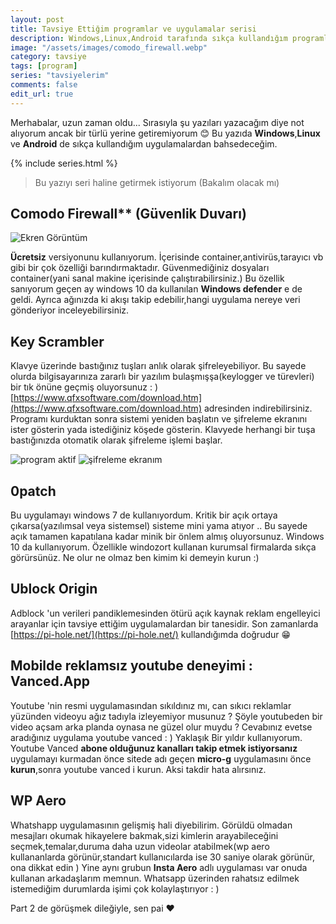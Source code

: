 ```yaml
---
layout: post
title: Tavsiye Ettiğim programlar ve uygulamalar serisi
description: Windows,Linux,Android tarafında sıkça kullandığım programlar serisi v1
image: "/assets/images/comodo_firewall.webp"
category: tavsiye
tags: [program]
series: "tavsiyelerim"
comments: false
edit_url: true
---
```


Merhabalar, uzun zaman oldu... Sırasıyla şu yazıları yazacağım diye not alıyorum ancak bir türlü yerine getiremiyorum 😊 Bu yazıda **Windows**,**Linux** ve **Android** de sıkça kullandığım uygulamalardan bahsedeceğim.

<!-- excerpt separator -->

{% include series.html %}

> Bu yazıyı seri haline getirmek istiyorum (Bakalım olacak mı)

## Comodo Firewall\*\* (Güvenlik Duvarı)

![Ekren Görüntüm](/assets/images/comodo_firewall.webp)

**Ücretsiz** versiyonunu kullanıyorum. İçerisinde container,antivirüs,tarayıcı vb gibi bir çok özelliği barındırmaktadır. Güvenmediğiniz dosyaları container(yani sanal makine içerisinde çalıştırabilirsiniz.) Bu özellik sanıyorum geçen ay windows 10 da kullanılan **Windows defender** e de geldi. Ayrıca ağınızda ki akışı takip edebilir,hangi uygulama nereye veri gönderiyor inceleyebilirsiniz.

## Key Scrambler

Klavye üzerinde bastığınız tuşları anlık olarak şifreleyebiliyor. Bu sayede olurda bilgisayarınıza zararlı bir yazılım bulaşmışşa(keylogger ve türevleri) bir tık önüne geçmiş oluyorsunuz : ) [https://www.qfxsoftware.com/download.htm](https://www.qfxsoftware.com/download.htm) adresinden indirebilirsiniz. Programı kurduktan sonra sistemi yeniden başlatın ve şifreleme ekranını ister gösterin yada istediğiniz köşede gösterin. Klavyede herhangi bir tuşa bastığınızda otomatik olarak şifreleme işlemi başlar.

![program aktif](/assets/images/keyscrambler.webp)
![şifreleme ekranım](/assets/images/keyscrambler2.webp)

## **0patch**

Bu uygulamayı windows 7 de kullanıyordum. Kritik bir açık ortaya çıkarsa(yazılımsal veya sistemsel) sisteme mini yama atıyor .. Bu sayede açık tamamen kapatılana kadar minik bir önlem almış oluyorsunuz. Windows 10 da kullanıyorum. Özellikle windozort kullanan kurumsal firmalarda sıkça görürsünüz. Ne olur ne olmaz ben kimim ki demeyin kurun :)

## **Ublock Origin**

Adblock 'un verileri pandiklemesinden ötürü açık kaynak reklam engelleyici arayanlar için tavsiye ettiğim uygulamalardan bir tanesidir. Son zamanlarda [https://pi-hole.net/](https://pi-hole.net/) kullandığımda doğrudur 😁

## **Mobilde reklamsız youtube deneyimi : Vanced.App**

Youtube 'nin resmi uygulamasından sıkıldınız mı, can sıkıcı reklamlar yüzünden videoyu ağız tadıyla izleyemiyor musunuz ? Şöyle youtubeden bir video açsam arka planda oynasa ne güzel olur muydu ? Cevabınız evetse aradığınız uygulama youtube vanced : ) Yaklaşık Bir yıldır kullanıyorum. Youtube Vanced **abone olduğunuz kanalları takip etmek istiyorsanız** uygulamayı kurmadan önce sitede adı geçen **micro-g** uygulamasını önce **kurun**,sonra youtube vanced i kurun. Aksi takdir hata alırsınız.

## **WP Aero**

Whatshapp uygulamasının gelişmiş hali diyebilirim. Görüldü olmadan mesajları okumak hikayelere bakmak,sizi kimlerin arayabileceğini seçmek,temalar,duruma daha uzun videolar atabilmek(wp aero kullananlarda görünür,standart kullanıcılarda ise 30 saniye olarak görünür, ona dikkat edin ) Yine aynı grubun **Insta Aero** adlı uygulaması var onuda kullanan arkadaşlarım memnun. Whatsapp üzerinden rahatsız edilmek istemediğim durumlarda işimi çok kolaylaştırıyor : )

Part 2 de görüşmek dileğiyle, sen pai ❤️
